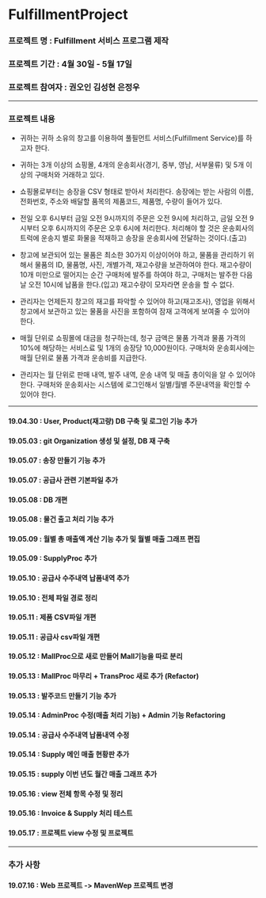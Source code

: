 # FulfillmentProject   

### 프로젝트 명 : Fulfillment 서비스 프로그램 제작  
### 프로젝트 기간 : 4월 30일 - 5월 17일  
### 프로젝트 참여자 : 권오인 김성현 은정우

---
### 프로젝트 내용

- 귀하는 귀하 소유의 창고를 이용하여 풀필먼트 서비스(Fulfillment Service)를 하고자 한다.  

- 귀하는 3개 이상의 쇼핑몰, 4개의 운송회사(경기, 중부, 영남, 서부물류) 및 5개 이상의 구매처와 거래하고 있다. 

- 쇼핑몰로부터는 송장을 CSV 형태로 받아서 처리한다. 송장에는 받는 사람의 이름, 전화번호, 주소와 배달할 품목의 제품코드, 제품명, 수량이 들어가 있다.  

- 전일 오후 6시부터 금일 오전 9시까지의 주문은 오전 9시에 처리하고, 금일 오전 9시부터 오후 6시까지의 주문은 오후 6시에 처리한다. 
  처리해야 할 것은 운송회사의 트럭에 운송지 별로 화물을 적재하고 송장을 운송회사에 전달하는 것이다.(출고)  

- 창고에 보관되어 있는 물품은 최소한 30가지 이상이어야 하고, 물품을 관리하기 위해서 물품의 ID, 물품명, 사진, 개별가격, 재고수량을 보관하여야 한다. 
  재고수량이 10개 미만으로 떨어지는 순간 구매처에 발주를 하여야 하고, 구매처는 발주한 다음날 오전 10시에 납품을 한다.(입고) 
  재고수량이 모자라면 운송을 할 수 없다.  

- 관리자는 언제든지 창고의 재고를 파악할 수 있어야 하고(재고조사), 영업을 위해서 창고에서 보관하고 있는 물품을 사진을 포함하여 잠재 고객에게 보여줄 수 있어야 한다.  

- 매월 단위로 쇼핑몰에 대금을 청구하는데, 청구 금액은 물품 가격과 물품 가격의 10%에 해당하는 서비스료 및 1개의 송장당 10,000원이다. 
  구매처와 운송회사에는 매월 단위로 물품 가격과 운송비를 지급한다.  

- 관리자는 월 단위로 판매 내역, 발주 내역, 운송 내역 및 매출 총이익을 알 수 있어야 한다. 
  구매처와 운송회사는 시스템에 로그인해서 일별/월별 주문내역을 확인할 수 있어야 한다.

---
#### 19.04.30 : User, Product(재고량) DB 구축 및 로그인 기능 추가
#### 19.05.03 : git Organization 생성 및 설정, DB 재 구축
#### 19.05.07 : 송장 만들기 기능 추가
#### 19.05.07 : 공급사 관련 기본파일 추가 
#### 19.05.08 : DB 개편
#### 19.05.08 : 물건 출고 처리 기능 추가
#### 19.05.09 : 월별 총 매출액 계산 기능 추가 및 월별 매출 그래프 편집
#### 19.05.09 : SupplyProc 추가
#### 19.05.10 : 공급사 수주내역 납품내역 추가
#### 19.05.10 : 전체 파일 경로 정리
#### 19.05.11 : 제품 CSV파일 개편
#### 19.05.11 : 공급사 csv파일 개편
#### 19.05.12 : MallProc으로 새로 만들어 Mall기능을 따로 분리
#### 19.05.13 : MallProc 마무리 + TransProc 새로 추가 (Refactor)
#### 19.05.13 : 발주코드 만들기 기능 추가
#### 19.05.14 : AdminProc 수정(매출 처리 기능) + Admin 기능 Refactoring
#### 19.05.14 : 공급사 수주내역 납품내역 수정
#### 19.05.14 : Supply 메인 매출 현황판 추가
#### 19.05.15 : supply 이번 년도 월간 매출 그래프 추가
#### 19.05.16 : view 전체 항목 수정 및 정리
#### 19.05.16 : Invoice & Supply 처리 테스트 
#### 19.05.17 : 프로젝트 view 수정 및 프로젝트 


---
### 추가 사항 

#### 19.07.16 : Web 프로젝트 -> MavenWep 프로젝트 변경
